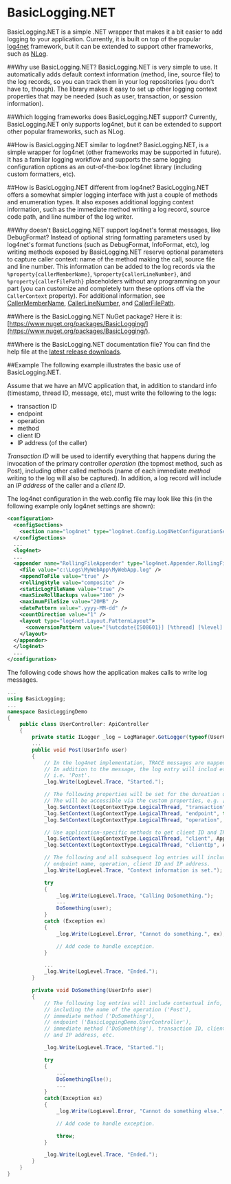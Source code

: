 # BasicLogging.NET
BasicLogging.NET is a simple .NET wrapper that makes it a bit easier to add logging to your application. Currently, it is built on top of the popular [log4net](https://logging.apache.org/log4net/) framework, but it can be extended to support other frameworks, such as [NLog](http://nlog-project.org/).

##Why use BasicLogging.NET?
BasicLogging.NET is very simple to use. It automatically adds default context information (method, line, source file) to the log records, so you can track them in your log repositories (you don't have to, though). The library makes it easy to set up other logging context properties that may be needed (such as user, transaction, or session information).

##Which logging frameworks does BasicLogging.NET support?
Currently, BasicLogging.NET only supports log4net, but it can be extended to support other popular frameworks, such as NLog.

##How is BasicLogging.NET similar to log4net?
BasicLogging.NET, is a simple wrapper for log4net (other frameworks may be supported in future). It has a familiar logging workflow and supports the same logging configuration options as an out-of-the-box log4net library (including custom formatters, etc).

##How is BasicLogging.NET different from log4net?
BasicLogging.NET offers a somewhat simpler logging interface with just a couple of methods and enumeration types. It also exposes additional logging context information, such as the immediate method writing a log record, source code path, and line number of the log writer. 

##Why doesn't BasicLogging.NET support log4net's format messages, like DebugFormat?
Instead of optional string formatting parameters used by log4net's format functions (such as DebugFormat, InfoFormat, etc), log writing methods exposed by BasicLogging.NET reserve optional parameters to capture caller context: name of the method making the call, source file and line number. This information can be added to the log records via the `%property{callerMemberName}`, `%property{callerLineNumber}`, and `%property{callerFilePath}` placeholders without any programming on your part (you can customize and completely turn these options off via the `CallerContext` property). For additional information, see [CallerMemberName](https://msdn.microsoft.com/en-us/library/hh551816), [CallerLineNumber](https://msdn.microsoft.com/en-us/library/hh551811), and [CallerFilePath](https://msdn.microsoft.com/en-us/library/hh551818).

##Where is the BasicLogging.NET NuGet package?
Here it is: [https://www.nuget.org/packages/BasicLogging/](https://www.nuget.org/packages/BasicLogging/).

##Where is the BasicLogging.NET documentation file?
You can find the help file at the [latest release downloads](../../releases).

##Example
The following example illustrates the basic use of BasicLogging.NET. 

Assume that we have an MVC application that, in addition to standard info (timestamp, thread ID, message, etc), must write the following to the logs: 

- transaction ID 
- endpoint 
- operation 
- method 
- client ID
- IP address (of the caller) 

*Transaction ID* will be used to identify everything that happens during the invocation of the primary controller *operation* (the topmost method, such as Post), including other called methods (name of each immediate *method* writing to the log will also be captured). In addition, a log record will include an *IP address* of the caller and a *client ID*. 

The log4net configuration in the web.config file may look like this (in the following example only log4net settings are shown): 
```xml
<configuration>
  <configSections>
    <section name="log4net" type="log4net.Config.Log4NetConfigurationSectionHandler, log4net, Version=1.2.11.0, Culture=neutral, PublicKeyToken=669e0ddf0bb1aa2a" />
  </configSections>
  ...
  <log4net>
  ...
  <appender name="RollingFileAppender" type="log4net.Appender.RollingFileAppender">
    <file value="c:\Logs\MyWebApp\MyWebApp.log" />
    <appendToFile value="true" />
    <rollingStyle value="composite" />
    <staticLogFileName value="true" />
    <maxSizeRollBackups value="100" />
    <maximumFileSize value="20MB" />
    <datePattern value=".yyyy-MM-dd" />
    <countDirection value="1" />
    <layout type="log4net.Layout.PatternLayout">
      <conversionPattern value="[%utcdate{ISO8601}] [%thread] [%level] [%property{transaction}] [%property{operation}] [%property{clientIp}] [%property{client}] [%logger{1}] [%property{endpoint}] [%property{callerMemberName}] %message%newline%exception" />
    </layout>
  </appender>            
  </log4net>
  ...
</configuration>
```
The following code shows how the application makes calls to write log messages. 
```csharp
...
using BasicLogging;
...
namespace BasicLoggingDemo
{
    public class UserController: ApiController
    {
        private static ILogger _log = LogManager.GetLogger(typeof(UserController));
        ...
        public void Post(UserInfo user)
        {
            // In the log4net implementation, TRACE messages are mapped to DEBUG messages.
            // In addition to the message, the log entry will includ ethe name of this method,
            // i.e. 'Post'.
            _log.Write(LogLevel.Trace, "Started.");

            // The following properties will be set for the dureation of the logical thread.
            // The will be accessible via the custom properties, e.g. [%property{transaction}].
            _log.SetContext(LogContextType.LogicalThread, "transaction", Guid.NewGuid());
            _log.SetContext(LogContextType.LogicalThread, "endpoint", this.GetType());
            _log.SetContext(LogContextType.LogicalThread, "operation", LogContext.GetMethodName());

            // Use application-specific methods to get client ID and IP address.
            _log.SetContext(LogContextType.LogicalThread, "client", AppHelper.GetClientId());
            _log.SetContext(LogContextType.LogicalThread, "clientIp", AppHelper.GetClientIpAddress());

            // The following and all subsequent log entries will include transaction ID, 
            // endpoint name, operation, client ID and IP address.
            _log.Write(LogLevel.Trace, "Context information is set.");

            try
            {
                _log.Write(LogLevel.Trace, "Calling DoSomething.");
                ...
                DoSomething(user);
            }
            catch (Exception ex)
            {
                _log.Write(LogLevel.Error, "Cannot do something.", ex);

                // Add code to handle exception.
            }

            ...
            _log.Write(LogLevel.Trace, "Ended.");
        }

        private void DoSomething(UserInfo user)
        {
            // The following log entries will include contextual info,
            // including the name of the operation ('Post'), 
            // immediate method ('DoSomething'),
            // endpoint ('BasicLoggingDemo.UserController'),
            // immediate method ('DoSomething'), transaction ID, client ID 
            // and IP address, etc.

            _log.Write(LogLevel.Trace, "Started.");

            try
            {
                ...
                DoSomethingElse();
                ...
            }
            catch(Exception ex)
            {
                _log.Write(LogLevel.Error, "Cannot do something else.", ex);

                // Add code to handle exception.

                throw;
            }

            _log.Write(LogLevel.Trace, "Ended.");                    
        }
    }
}

```
